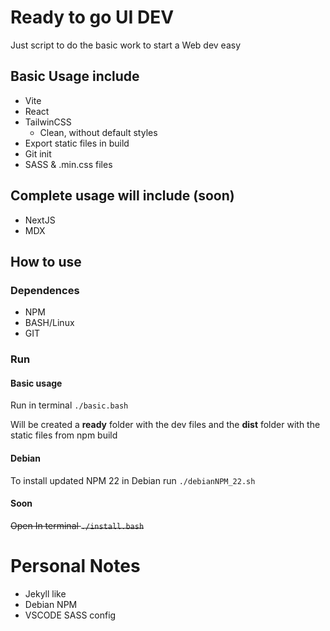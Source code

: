 # Ready to go UI DEV
Just script to do the basic work to start a Web dev easy

## Basic Usage include
- Vite
- React
- TailwinCSS
    * Clean, without default styles
- Export static files in build
- Git init
- SASS & .min.css files

## Complete usage will include (soon)
- NextJS
- MDX

## How to use
### Dependences
- NPM
- BASH/Linux
- GIT

### Run
#### Basic usage
Run in terminal `./basic.bash`

Will be created a **ready** folder with the dev files and the **dist** folder with the static files from npm build 

#### Debian
To install updated NPM 22 in Debian run `./debianNPM_22.sh`

#### Soon
~~Open In terminal `./install.bash`~~


# Personal Notes
- Jekyll like
- Debian NPM
- VSCODE SASS config